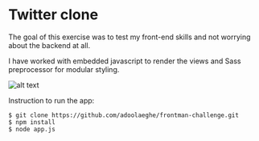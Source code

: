 

# Twitter clone

The goal of this exercise was to test my front-end skills and not worrying about the backend at all. 

I have worked with embedded javascript to render the views and Sass preprocessor for modular styling.

![alt text](http://i.imgur.com/frfrdiz.png)

Instruction to run the app:
```
$ git clone https://github.com/adoolaeghe/frontman-challenge.git
$ npm install
$ node app.js
```
